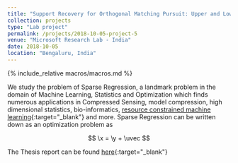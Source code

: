 ```yaml
---
title: "Support Recovery for Orthogonal Matching Pursuit: Upper and Lower bounds"
collection: projects
type: "Lab project"
permalink: /projects/2018-10-05-project-5
venue: "Microsoft Research Lab - India"
date: 2018-10-05
location: "Bengaluru, India"
---
```


<!-- $$
	\newcommand{\x}{\mathbf{x}}
	\newcommand{\y}{\mathbf{y}}
	\newcommand{\z}{\mathbf{z}}
	\newcommand{\g}{\mathbf{g}}
	\newcommand{\etavec}{\boldsymbol{\eta}}
	\newcommand{\avec}{\mathbf{a}}
	\newcommand{\bvec}{\mathbf{b}}
	\newcommand{\dvec}{\mathbf{d}}
	\newcommand{\uvec}{\mathbf{u}}
	\newcommand{\vvec}{\mathbf{v}}

	\newcommand{\xhat}{\mathbf{\hat{x}}}
	\newcommand{\xbar}{\mathbf{\bar{x}}}
	\newcommand{\xhatomp}[1]{\xhat^{\text{OMP}}_{#1}}
	\newcommand{\res}{\mathbf{r}}
	\newcommand{\rss}[1]{\rho^+_{#1}}
	\newcommand{\rsc}[1]{\rho^-_{#1}}
	\newcommand{\cond}[1]{\kappa_{#1}}

	\newcommand{\A}{\mathbf{A}}
	\newcommand{\G}{\mathbf{G}}
	\newcommand{\B}{\mathbf{B}}
	\newcommand{\U}{\mathbf{U}}
	\newcommand{\W}{\mathbf{W}}
	\newcommand{\M}{\mathbf{M}}
	\newcommand{\D}{\mathbf{D}}
	\newcommand{\I}{\mathbf{I}}
	\newcommand{\C}{\mathcal{C}}
	\newcommand{\V}{\mathcal{V}}
$$ -->

{% include_relative macros/macros.md %}

We study the problem of Sparse Regression, a landmark problem in the domain of Machine Learning, Statistics and Optimization which finds numerous applications in Compressed Sensing, model compression, high dimensional statistics, bio-informatics, [resource constrained machine learning](https://www.microsoft.com/en-us/research/project/resource-efficient-ml-for-the-edge-and-endpoint-iot-devices/){:target="_blank"} and more. Sparse Regression can be written down as an optimization problem as

$$
\x = \y + \uvec
$$

The Thesis report can be found [here](){:target="_blank"}